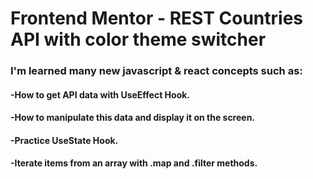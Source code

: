 # Frontend Mentor - REST Countries API with color theme switcher

### I'm learned many new javascript & react concepts such as: 

#### -How to get API data with UseEffect Hook.
#### -How to manipulate this data and display it on the screen.
#### -Practice UseState Hook.
#### -Iterate items from an array with .map and .filter methods.
